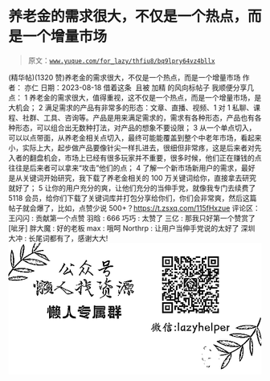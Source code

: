 # 养老金的需求很大，不仅是一个热点，而是一个增量市场

> 原文：[`www.yuque.com/for_lazy/thfiu8/bq9lpry64vz4bllx`](https://www.yuque.com/for_lazy/thfiu8/bq9lpry64vz4bllx)

<ne-h2 id="260ef160" data-lake-id="260ef160"><ne-heading-ext><ne-heading-anchor></ne-heading-anchor><ne-heading-fold></ne-heading-fold></ne-heading-ext><ne-heading-content><ne-text id="u38683b2b">(精华帖)(1320 赞)养老金的需求很大，不仅是一个热点，而是一个增量市场</ne-text></ne-heading-content></ne-h2> <ne-p id="uef1b29bf" data-lake-id="uef1b29bf"><ne-text id="udbb43b0f">作者： 亦仁</ne-text></ne-p> <ne-p id="u2afad7c0" data-lake-id="u2afad7c0"><ne-text id="ubbe4f516">日期：2023-08-18</ne-text></ne-p> <ne-p id="uc3a4a027" data-lake-id="uc3a4a027"><ne-text id="u6abf2441">借着这条  且被 加精 的风向标帖子</ne-text></ne-p> <ne-p id="u2aeb917a" data-lake-id="u2aeb917a"><ne-text id="uf3b26fe8">我顺便分享几点：</ne-text></ne-p> <ne-oli index-type="0"><ne-oli-i>1</ne-oli-i> <ne-oli-c class="ne-oli-content" id="ua7a6ee9f" data-lake-id="ua7a6ee9f"><ne-text id="uf4bf6054">养老金的需求很大，值得重视，这不仅是一个热点，而是一个增量市场，是大机会；</ne-text></ne-oli-c></ne-oli> <ne-oli index-type="0"><ne-oli-i>2</ne-oli-i> <ne-oli-c class="ne-oli-content" id="ue280d2b3" data-lake-id="ue280d2b3"><ne-text id="u2aa61d71">满足需求的产品有非常多的形态：文章、直播、视频、1 对 1 私聊、课程、社群、工具、咨询等。产品是用来满足需求的，需求有各种形态，产品也有各种形态，可以组合出无数种打法，对产品的想象不要设限；</ne-text></ne-oli-c></ne-oli> <ne-oli index-type="0"><ne-oli-i>3</ne-oli-i> <ne-oli-c class="ne-oli-content" id="u5350faa6" data-lake-id="u5350faa6"><ne-text id="u532d4b3b">从一个单点切入，可以以点带面，从养老金相关点切入，最终可能能覆盖到整个中老年市场，看起来小，实际上大，起步做产品要像针尖一样扎进去，很细但非常疼，这是后来者对先入者的翻盘机会，市场上已经有很多玩家并不重要，很多时候，他们正在赚钱的点往往是后来者可以拿来“攻击”他们的点；</ne-text></ne-oli-c></ne-oli> <ne-oli index-type="0"><ne-oli-i>4</ne-oli-i> <ne-oli-c class="ne-oli-content" id="uc2232fd9" data-lake-id="uc2232fd9"><ne-text id="u3e2709c4">了解一个新市场新用户的需求，最好是从关键词开始研究，我下载了养老金相关的 100 万关键词给你，直接拿去研究就好了；</ne-text></ne-oli-c></ne-oli> <ne-oli index-type="0"><ne-oli-i>5</ne-oli-i> <ne-oli-c class="ne-oli-content" id="u55697ed2" data-lake-id="u55697ed2"><ne-text id="ua501b34f">让你的用户充分的爽，让他们充分的当伸手党，就像我专门去续费了 5118 会员，给你们下载了关键词库并打包分享给你们，你们会非常爽，然后这篇帖子就会爆了，比如，点赞少说 500+？</ne-text>[<ne-text id="u38a2cfef">https://t.zsxq.com/115fHxzue</ne-text>](https://t.zsxq.com/115fHxzue)</ne-oli-c></ne-oli> <ne-hole id="u7c9e6fde" data-lake-id="u7c9e6fde"><ne-card data-card-name="hr" data-card-type="block" id="wK3Fs" data-event-boundary="card"><ne-p id="u82a1e082" data-lake-id="u82a1e082"><ne-text id="u53b39bef">评论区：</ne-text></ne-p> <ne-p id="u32335740" data-lake-id="u32335740"><ne-text id="ue9886407">王闪闪 : 贡献第一个点赞</ne-text> <ne-text id="ue655cd6d">羽晗 : 666</ne-text> <ne-text id="u91860111">巧巧 : 太赞了</ne-text> <ne-text id="u0ce74fc8">三亿 : 那我只好第一个赞赏了[呲牙]</ne-text> <ne-text id="u2373b85f">胖大魔 : 好的老板</ne-text> <ne-text id="u9495c0fa">max : 哦呵</ne-text> <ne-text id="u209ce145">Northrp : 让用户当伸手党说的太好了</ne-text> <ne-text id="u89e53153">深圳大冲 : 长尾词都有了，感谢大大!</ne-text></ne-p> <ne-p id="u36ce0735" data-lake-id="u36ce0735"><ne-card data-card-name="image" data-card-type="inline" id="c00K4" data-event-boundary="card">![](img/894d30a529e7c37bcd3392323c99941c.png)  <ne-hole id="u22e03c1e" data-lake-id="u22e03c1e"><ne-card data-card-name="hr" data-card-type="block" id="PFwYR" data-event-boundary="card"></ne-card></ne-hole></ne-card></ne-p></ne-card></ne-hole>